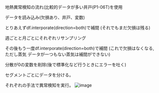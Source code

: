 地熱異常検知の流れ(比較的データが多い井戸(P1-06T)を使用


データを読み込み(欠損あり、井戸、変数)

とりあえずdf.interporate(direction=both)で補間 (それでもまだ欠損は残る)

週ごとと月ごとにそれぞれリサンプリング

 その後もう一度df.interporate(direction=both)で補間 (これで欠損はなくなる, ただし蒸気
データが一つもない蒸気は補間ができない)

分散が0の変数を削除(後で標準化など行うときにエラーを吐く)

セグメントごとにデータを分ける。

それぞれの手法で異常検知を実行。
![image](https://github.com/m5281004/anomaly_derection/assets/166366031/82557e07-44d0-45dc-85c6-5d9ba46752f3)
